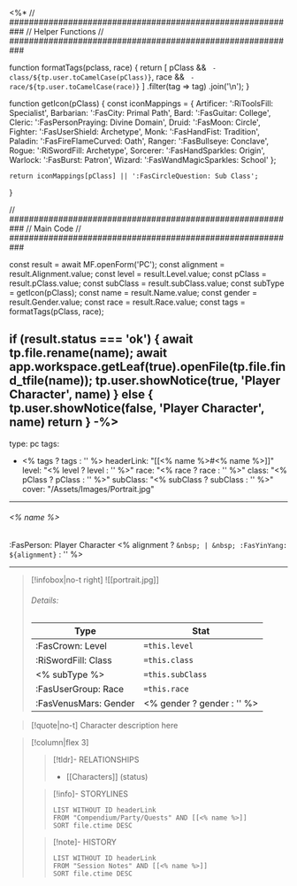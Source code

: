 <%*
// ###########################################################
//                       Helper Functions
// ###########################################################

function formatTags(pclass, race) {
    return [
    	pClass && ` - class/${tp.user.toCamelCase(pClass)}`,
        race && ` - race/${tp.user.toCamelCase(race)}`
    ]
    .filter(tag => tag)
    .join('\n');
}

function getIcon(pClass) {
    const iconMappings = {
        Artificer: ':RiToolsFill: Specialist',
        Barbarian: ':FasCity: Primal Path',
        Bard: ':FasGuitar: College',
        Cleric: ':FasPersonPraying: Divine Domain',
        Druid: ':FasMoon: Circle',
        Fighter: ':FasUserShield: Archetype',
        Monk: ':FasHandFist: Tradition',
        Paladin: ':FasFireFlameCurved: Oath',
        Ranger: ':FasBullseye: Conclave',
        Rogue: ':RiSwordFill: Archetype',
        Sorcerer: ':FasHandSparkles: Origin',
        Warlock: ':FasBurst: Patron',
        Wizard: ':FasWandMagicSparkles: School'
    };

    return iconMappings[pClass] || ':FasCircleQuestion: Sub Class';
}

// ###########################################################
//                         Main Code
// ###########################################################

const result = await MF.openForm('PC');
const alignment = result.Alignment.value;
const level = result.Level.value;
const pClass = result.pClass.value;
const subClass = result.subClass.value;
const subType = getIcon(pClass);
const name = result.Name.value;
const gender = result.Gender.value;
const race = result.Race.value;
const tags = formatTags(pClass, race);

if (result.status === 'ok') {
    await tp.file.rename(name);
    await app.workspace.getLeaf(true).openFile(tp.file.find_tfile(name));
    tp.user.showNotice(true, 'Player Character', name)
} else {
    tp.user.showNotice(false, 'Player Character', name)
    return
}
-%>
---
type: pc
tags:
- <% tags ? tags : '' %>
headerLink: "[[<% name %>#<% name %>]]"
level: "<% level ? level : '' %>"
race: "<% race ? race : '' %>"
class: "<% pClass ? pClass : '' %>"
subClass: "<% subClass ? subClass : '' %>"
cover: "/Assets/Images/Portrait.jpg"
---

###### <% name %>
<span class="sub2">:FasPerson: Player Character <% alignment ? `&nbsp; | &nbsp; :FasYinYang: ${alignment}` : '' %></span>
___

> [!infobox|no-t right]
> ![[portrait.jpg]]
> ###### Details:
> | Type | Stat |
> | ---- | ---- |
> | :FasCrown: Level   | `=this.level` |
> | :RiSwordFill: Class |  `=this.class`|
> | <% subType %> |  `=this.subClass`|
> | :FasUserGroup: Race |  `=this.race` |
> | :FasVenusMars: Gender | <% gender ? gender : '' %> |

> [!quote|no-t]
> Character description here

> [!column|flex 3]
>>[!tldr]- RELATIONSHIPS
>> - [[Characters]] (status)
>
>> [!info]- STORYLINES
>>```dataview
>>LIST WITHOUT ID headerLink
>>FROM "Compendium/Party/Quests" AND [[<% name %>]]
>>SORT file.ctime DESC
>
>>[!note]- HISTORY
>>```dataview
>>LIST WITHOUT ID headerLink
>>FROM "Session Notes" AND [[<% name %>]]
>>SORT file.ctime DESC